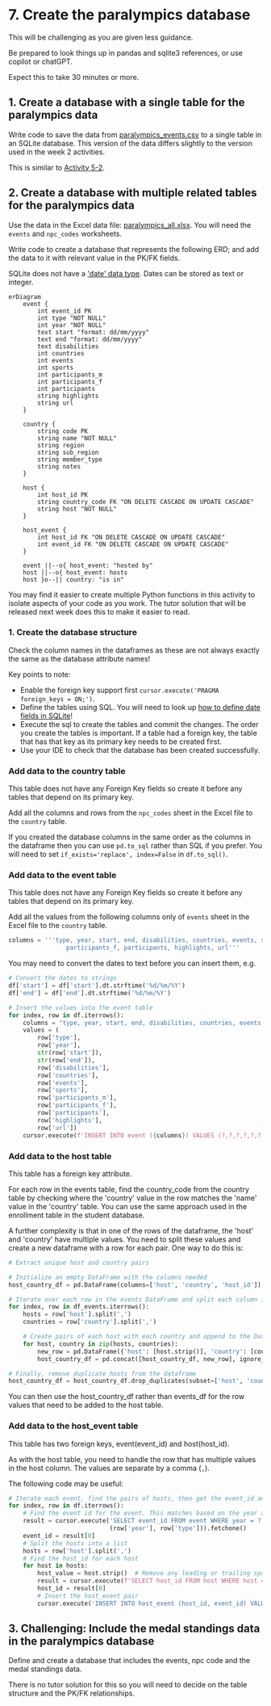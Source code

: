 # 7. Create the paralympics database

This will be challenging as you are given less guidance.

Be prepared to look things up in pandas and sqlite3 references, or use copilot or chatGPT.

Expect this to take 30 minutes or more.

## 1. Create a database with a single table for the paralympics data

Write code to save the data
from [paralympics_events.csv](../../src/tutorialpkg/data_db_activity/paralympics_events.csv) to a
single table in an SQLite database. This version of the data differs slightly to the version used in the week 2
activities.

This is similar to [Activity 5-2](5-2-create-studentdb-unnormalised.md).

## 2. Create a database with multiple related tables for the paralympics data

Use the data in the Excel data
file: [paralympics_all.xlsx](../../src/tutorialpkg/data_db_activity/paralympics_all.xlsx). You will need the `events`
and `npc_codes` worksheets.

Write code to create a database that represents the following ERD; and add the data to it with relevant value in the
PK/FK fields.

SQLite does not have a ['date' data type](https://www.sqlite.org/lang_datefunc.html). Dates can be stored as text or
integer.

```mermaid
erDiagram
    event {
        int event_id PK
        int type "NOT NULL"
        int year "NOT NULL"
        text start "format: dd/mm/yyyy"
        text end "format: dd/mm/yyyy"
        text disabilities
        int countries
        int events
        int sports
        int participants_m
        int participants_f
        int participants
        string highlights
        string url
    }

    country {
        string code PK
        string name "NOT NULL"
        string region
        string sub_region
        string member_type
        string notes
    }

    host {
        int host_id PK
        string country_code FK "ON DELETE CASCADE ON UPDATE CASCADE"
        string host "NOT NULL"
    }

    host_event {
        int host_id FK "ON DELETE CASCADE ON UPDATE CASCADE"
        int event_id FK "ON DELETE CASCADE ON UPDATE CASCADE"
    }

    event ||--o{ host_event: "hosted by"
    host ||--o{ host_event: hosts
    host }o--|| country: "is in"
```

You may find it easier to create multiple Python functions in this activity to isolate aspects of your code as you work.
The tutor solution that will be released next week does this to make it easier to read.

### 1. Create the database structure

Check the column names in the dataframes as these are not always exactly the same as the database attribute names!

Key points to note:

- Enable the foreign key support first
  `cursor.execute('PRAGMA foreign_keys = ON;')`.
- Define the tables using SQL. You will need to look
  up [how to define date fields in SQLite](https://www.sqlite.org/datatype3.html#date_and_time_datatype)!
- Execute the sql to create the tables and commit the changes. The order you create the tables is important. If a table
  had a foreign key, the table that has that key as its primary key needs to be created first.
- Use your IDE to check that the database has been created successfully.

### Add data to the country table

This table does not have any Foreign Key fields so create it before any tables that depend on its primary key.

Add all the columns and rows from the `npc_codes` sheet in the Excel file to the `country` table.

If you created the database columns in the same order as the columns in the dataframe then you can use `pd.to_sql`
rather than SQL if you prefer. You will need to set `if_exists='replace', index=False` in `df.to_sql()`.

### Add data to the event table

This table does not have any Foreign Key fields so create it before any tables that depend on its primary key.

Add all the values from the following columns only of `events` sheet in the Excel file to the `country` table.

```python
columns = '''type, year, start, end, disabilities, countries, events, sports, participants_m, 
                participants_f, participants, highlights, url'''
```

You may need to convert the dates to text before you can insert them, e.g.

```python
# Convert the dates to strings
df['start'] = df['start'].dt.strftime('%d/%m/%Y')
df['end'] = df['end'].dt.strftime('%d/%m/%Y')

# Insert the values into the event table
for index, row in df.iterrows():
    columns = "type, year, start, end, disabilities, countries, events, sports, participants_m, participants_f, participants, highlights, url"
    values = (
        row['type'],
        row['year'],
        str(row['start']),
        str(row['end']),
        row['disabilities'],
        row['countries'],
        row['events'],
        row['sports'],
        row['participants_m'],
        row['participants_f'],
        row['participants'],
        row['highlights'],
        row['url'])
    cursor.execute(f'INSERT INTO event ({columns}) VALUES (?,?,?,?,?,?,?,?,?,?,?,?,?)', values)
```

### Add data to the host table

This table has a foreign key attribute.

For each row in the events table, find the country_code from the country table by checking where the 'country' value in
the row matches the 'name' value in the 'country' table. You can use the same approach used in the enrollment table in
the student database.

A further complexity is that in one of the rows of the dataframe, the 'host' and 'country' have multiple values. You
need
to split these values and create a new dataframe with a row for each pair. One way to do this is:

```python
# Extract unique host and country pairs

# Initialize an empty DataFrame with the columns needed
host_country_df = pd.DataFrame(columns=['host', 'country', 'host_id'])

# Iterate over each row in the events DataFrame and split each column into multiple values where there is ','
for index, row in df_events.iterrows():
    hosts = row['host'].split(',')
    countries = row['country'].split(',')

    # Create pairs of each host with each country and append to the DataFrame
    for host, country in zip(hosts, countries):
        new_row = pd.DataFrame({'host': [host.strip()], 'country': [country.strip()]})
        host_country_df = pd.concat([host_country_df, new_row], ignore_index=True)

# Finally, remove duplicate hosts from the dataframe
host_country_df = host_country_df.drop_duplicates(subset=['host', 'country'])
```

You can then use the host_country_df rather than events_df for the row values that need to be added to the host table.

### Add data to the host_event table

This table has two foreign keys, event(event_id) and host(host_id).

As with the host table, you need to handle the row that has multiple values in the host column. The values are separate
by a comma (`,`).

The following code may be useful:

```python
# Iterate each event, find the pairs of hosts, then get the event_id and host_id and insert into the host_event table
for index, row in df.iterrows():
    # Find the event id for the event. This matches based on the year and type of event.
    result = cursor.execute('SELECT event_id FROM event WHERE year = ? AND type = ?',
                            (row['year'], row['type'])).fetchone()
    event_id = result[0]
    # Split the hosts into a list
    hosts = row['host'].split(',')
    # Find the host_id for each host
    for host in hosts:
        host_value = host.strip()  # Remove any leading or trailing spaces
        result = cursor.execute(f'SELECT host_id FROM host WHERE host = "{host_value}"').fetchone()
        host_id = result[0]
        # Insert the host_event pair
        cursor.execute('INSERT INTO host_event (host_id, event_id) VALUES (?, ?)', (host_id, event_id))
```

## 3. Challenging: Include the medal standings data in the paralympics database

Define and create a database that includes the events, npc code and the medal standings data.

There is no tutor solution for this so you will need to decide on the table structure and the PK/FK relationships.
